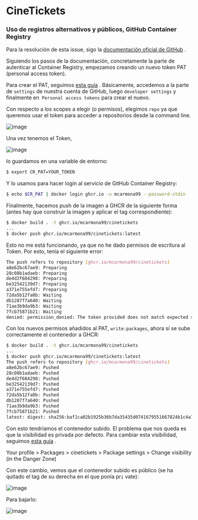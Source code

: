 # CineTickets

### Uso de registros alternativos y públicos, GitHub Container Registry

Para la resolución de esta issue, sigo
la [documentación oficial de GitHub](https://docs.github.com/en/packages/working-with-a-github-packages-registry/working-with-the-container-registry)
.

Siguiendo los pasos de la documentación, concretamente la parte de autenticar al Container Registry, empezamos creando
un nuevo token PAT (personal access token).

Para crear el PAT,
seguimos [esta guía](https://docs.github.com/en/authentication/keeping-your-account-and-data-secure/creating-a-personal-access-token)
. Básicamente, accedemos a la parte de `settings` de nuestra cuenta de GitHub, luego `developer settings` y finalmente
en` Personal access tokens` para crear el nuevo.

Con respecto a los scopes a elegir (o permisos), elegimos `repo` ya que queremos usar el token para acceder a
repositorios desde la command line.

![image](https://user-images.githubusercontent.com/57481331/143505563-299bde44-a1d7-4eda-9c41-a31a1ba78a82.png)

Una vez tenemos el Token,

![image](https://user-images.githubusercontent.com/57481331/143505618-c230f6bb-4cb2-4a0e-99b1-9cd7517a111c.png)

lo guardamos en una variable de entorno:

```bash
$ export CR_PAT=YOUR_TOKEN
```

Y lo usamos para hacer login al servicio de GitHub Container Registry:

```bash
$ echo $CR_PAT | docker login ghcr.io -u mcarmona99 --password-stdin
```

Finalmente, hacemos push de la imagen a GHCR de la siguiente forma (antes hay que construir la imagen y aplicar el tag
correspondiente):

```bash
$ docker build . -t ghcr.io/mcarmona99/cinetickets
...
$ docker push ghcr.io/mcarmona99/cinetickets:latest
```

Esto no me está funcionando, ya que no he dado permisos de escritura al Token. Por esto, tenía el siguiente error:

```bash
The push refers to repository [ghcr.io/mcarmona99/cinetickets]
a8e62bc67ae9: Preparing 
28c08b1adaeb: Preparing 
de4d2f684298: Preparing 
be32542139d7: Preparing 
a371e755efd7: Preparing 
72da5b12fa0b: Waiting 
db1287f7a640: Waiting 
71ae3b9da9b3: Waiting 
7fcb75871b21: Waiting 
denied: permission_denied: The token provided does not match expected scopes.
```

Con los nuevos permisos añadidos al PAT, `write:packages`, ahora sí se sube correctamente el contenedor a GHCR:

```bash
$ docker build . -t ghcr.io/mcarmona99/cinetickets
...
$ docker push ghcr.io/mcarmona99/cinetickets:latest
The push refers to repository [ghcr.io/mcarmona99/cinetickets]
a8e62bc67ae9: Pushed 
28c08b1adaeb: Pushed 
de4d2f684298: Pushed 
be32542139d7: Pushed 
a371e755efd7: Pushed 
72da5b12fa0b: Pushed 
db1287f7a640: Pushed 
71ae3b9da9b3: Pushed 
7fcb75871b21: Pushed 
latest: digest: sha256:baf1ca02b1925b36b7da35435d0741679551667824b1c4a753a2a95dbc5ae5eb size: 2207
```

Con esto tendríamos el contenedor subido. El problema que nos queda es que la visibilidad es privada por defecto. Para
cambiar esta visibilidad,
seguimos [esta guía](https://docs.github.com/en/packages/learn-github-packages/configuring-a-packages-access-control-and-visibility)
.

Your profile > Packages > cinetickets > Package settings > Change visibility (in the Danger Zone)

Con este cambio, vemos que el contenedor subido es público (se ha quitado el tag de su derecha en el que ponía pr`i`
vate):

![image](https://user-images.githubusercontent.com/57481331/143506432-404191f0-01e7-41d1-aeba-dba775ffe42e.png)

Para bajarlo:

![image](https://user-images.githubusercontent.com/57481331/143506456-90eedaff-d4f9-4cdb-94c3-a18cc258ed0d.png)
